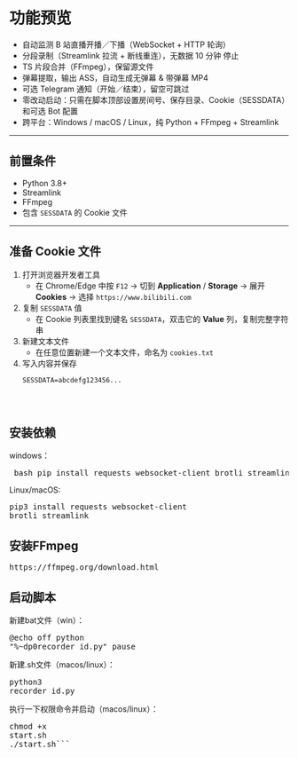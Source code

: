 # 功能预览

- 自动监测 B 站直播开播／下播（WebSocket + HTTP 轮询）  
- 分段录制（Streamlink 拉流 + 断线重连），无数据 10 分钟 停止  
- TS 片段合并（FFmpeg），保留源文件  
- 弹幕提取，输出 ASS，自动生成无弹幕 & 带弹幕 MP4  
- 可选 Telegram 通知（开始／结束），留空可跳过  
- 零改动启动：只需在脚本顶部设置房间号、保存目录、Cookie（SESSDATA）和可选 Bot 配置  
- 跨平台：Windows / macOS / Linux，纯 Python + FFmpeg + Streamlink

---

## 前置条件

- Python 3.8+  
- Streamlink  
- FFmpeg  
- 包含 `SESSDATA` 的 Cookie 文件

---

## 准备 Cookie 文件

1. 打开浏览器开发者工具  
   - 在 Chrome/Edge 中按 `F12` → 切到 **Application** / **Storage** → 展开 **Cookies** → 选择 `https://www.bilibili.com`  
2. 复制 `SESSDATA` 值  
   - 在 Cookie 列表里找到键名 `SESSDATA`，双击它的 **Value** 列，复制完整字符串  
3. 新建文本文件  
   - 在任意位置新建一个文本文件，命名为 `cookies.txt`  
4. 写入内容并保存  
   ```text
   SESSDATA=abcdefg123456...

      
      
## 安装依赖
windows：
  <pre markdown> bash pip install requests websocket-client brotli streamlink  </pre>
 

Linux/macOS:
      <pre markdown>pip3 install requests websocket-client brotli streamlink</pre>  
     
## 安装FFmpeg
 <pre markdown>https://ffmpeg.org/download.html</pre>  

## 启动脚本
新建bat文件（win）：
      <pre markdown>@echo off
      python "%~dp0recorder_id.py"
      pause
      </pre>

新建.sh文件（macos/linux）：
        <pre markdown>python3 recorder_id.py</pre>
        执行一下权限命令并启动（macos/linux）：<pre markdown>chmod +x start.sh<br/>./start.sh```</pre>
